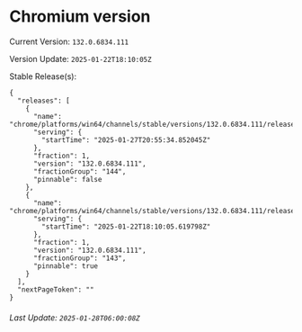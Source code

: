 # Chromium version

Current Version: `132.0.6834.111`

Version Update: `2025-01-22T18:10:05Z`

Stable Release(s):
```
{
  "releases": [
    {
      "name": "chrome/platforms/win64/channels/stable/versions/132.0.6834.111/releases/1738011334",
      "serving": {
        "startTime": "2025-01-27T20:55:34.852045Z"
      },
      "fraction": 1,
      "version": "132.0.6834.111",
      "fractionGroup": "144",
      "pinnable": false
    },
    {
      "name": "chrome/platforms/win64/channels/stable/versions/132.0.6834.111/releases/1737569405",
      "serving": {
        "startTime": "2025-01-22T18:10:05.619798Z"
      },
      "fraction": 1,
      "version": "132.0.6834.111",
      "fractionGroup": "143",
      "pinnable": true
    }
  ],
  "nextPageToken": ""
}
```

###### Last Update: `2025-01-28T06:00:08Z`
        